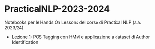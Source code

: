 # PracticalNLP-2023-2024
Notebooks per le Hands On Lessons del corso di Practical NLP (a.a. 2023/24)

- [Lezione 1](href{https://github.com/elenasofia98/PracticalNLP-2023-2024/blob/main/HoL01_1_AuthorshipAttribution_POSTagging.ipynb): POS Tagging con HMM e applicazione a dataset di Author Identification 
